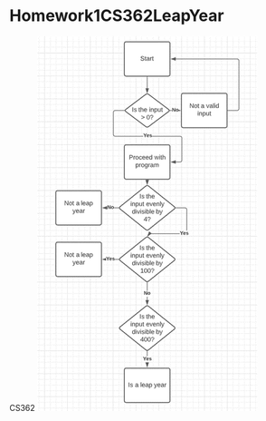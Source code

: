 # Homework1CS362LeapYear
CS362
![Flowchart](https://github.com/JetLiTheQT/Homework1CS362LeapYear/blob/main/ErrorHandlingLeapYear.png)